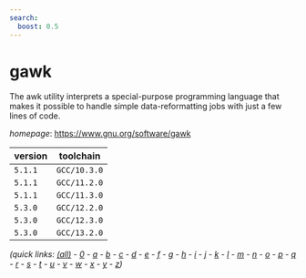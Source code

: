 ```yaml
---
search:
  boost: 0.5
---
```

# gawk

The awk utility interprets a special-purpose programming language that makes it possible to handle simple data-reformatting jobs with just a few lines of code.

*homepage*: <https://www.gnu.org/software/gawk>

version | toolchain
--------|----------
``5.1.1`` | ``GCC/10.3.0``
``5.1.1`` | ``GCC/11.2.0``
``5.1.1`` | ``GCC/11.3.0``
``5.3.0`` | ``GCC/12.2.0``
``5.3.0`` | ``GCC/12.3.0``
``5.3.0`` | ``GCC/13.2.0``


*(quick links: [(all)](../index.md) - [0](../0/index.md) - [a](../a/index.md) - [b](../b/index.md) - [c](../c/index.md) - [d](../d/index.md) - [e](../e/index.md) - [f](../f/index.md) - [g](../g/index.md) - [h](../h/index.md) - [i](../i/index.md) - [j](../j/index.md) - [k](../k/index.md) - [l](../l/index.md) - [m](../m/index.md) - [n](../n/index.md) - [o](../o/index.md) - [p](../p/index.md) - [q](../q/index.md) - [r](../r/index.md) - [s](../s/index.md) - [t](../t/index.md) - [u](../u/index.md) - [v](../v/index.md) - [w](../w/index.md) - [x](../x/index.md) - [y](../y/index.md) - [z](../z/index.md))*

